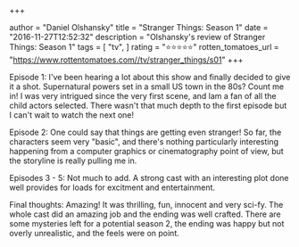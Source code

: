 +++

author = "Daniel Olshansky"
title = "Stranger Things: Season 1"
date = "2016-11-27T12:52:32"
description = "Olshansky's review of Stranger Things: Season 1"
tags = [
    "tv",
]
rating = "⭐⭐⭐⭐⭐"
rotten_tomatoes_url = "https://www.rottentomatoes.com//tv/stranger_things/s01"
+++

Episode 1: I've been hearing a lot about this show and finally decided to give it a shot. Supernatural powers set in a small US town in the 80s? Count me in! I was very intrigued since the very first scene, and lam a fan of all the child actors selected. There wasn't that much depth to the first episode but I can't wait to watch the next one!

Episode 2: One could say that things are getting even stranger! So far, the characters seem very "basic", and there's nothing particularly interesting happening from a computer graphics or cinematography point of view, but the storyline is really pulling me in.

Episodes 3 - 5: Not much to add. A strong cast with an interesting plot done well provides for loads for excitment and entertainment.

Final thoughts: Amazing! It was thrilling, fun, innocent and very sci-fy. The whole cast did an amazing job and the ending was well crafted. There are some mysteries left for a potential season 2, the ending was happy but not overly unrealistic, and the feels were on point.

